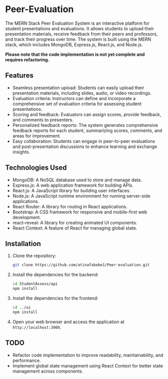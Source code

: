 # Peer-Evaluation

The MERN Stack Peer Evaluation System is an interactive platform for student presentations and evaluations. It allows students to upload their presentation materials, receive feedback from their peers and professors, and track their progress over time. The system is built using the MERN stack, which includes MongoDB, Express.js, React.js, and Node.js.

**Please note that the code implementation is not yet complete and requires refactoring.**

## Features

- Seamless presentation upload: Students can easily upload their presentation materials, including slides, audio, or video recordings.
- Evaluation criteria: Instructors can define and incorporate a comprehensive set of evaluation criteria for assessing student presentations.
- Scoring and feedback: Evaluators can assign scores, provide feedback, and comments to presenters.
- Personalized feedback reports: The system generates comprehensive feedback reports for each student, summarizing scores, comments, and areas for improvement.
- Easy collaboration: Students can engage in peer-to-peer evaluations and post-presentation discussions to enhance learning and exchange insights.

## Technologies Used

- MongoDB: A NoSQL database used to store and manage data.
- Express.js: A web application framework for building APIs.
- React.js: A JavaScript library for building user interfaces.
- Node.js: A JavaScript runtime environment for running server-side applications.
- React Router: A library for routing in React applications.
- Bootstrap: A CSS framework for responsive and mobile-first web development.
- react-reveal: A library for creating animated UI components.
- React Context: A feature of React for managing global state.

## Installation

1. Clone the repository:

   ```bash
   git clone https://github.com/atinafabebe1/Peer-evaluation.git


2. Install the dependencies for the backend:

   ```bash
   cd StudentAssess/api
   npm install

3. Install the dependencies for the frontend:

   ```bash
   cd ../ui
   npm install

7. Open your web browser and access the application at `http://localhost:3000`.

## TODO

- Refactor code implementation to improve readability, maintainability, and performance.
- Implement global state management using React Context for better state management across components.


   




